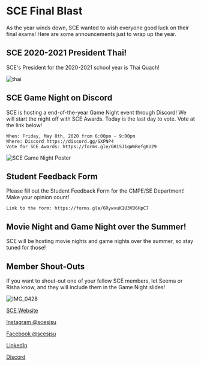 # SCE Final Blast
As the year winds down, SCE wanted to wish everyone good luck on their final exams! Here are some announcements just to wrap up the year. 

## SCE 2020-2021 President Thai!
SCE's President for the 2020-2021 school year is Thai Quach!

![thai](https://user-images.githubusercontent.com/55638619/81241112-3ee56280-8fbe-11ea-9c50-01582f2a8b75.png)

## SCE Game Night on Discord

SCE is hosting a end-of-the-year Game Night event through Discord! We will start the night off with SCE Awards. Today is the last day to vote. Vote at the link below! 
```
When: Friday, May 8th, 2020 from 6:00pm - 9:00pm
Where: Discord https://discord.gg/SXPNP4
Vote for SCE Awards: https://forms.gle/GH1SJ1qWmRefgKU29
```
![SCE Game Night Poster](https://user-images.githubusercontent.com/55638619/81241612-9932f300-8fbf-11ea-8355-293ca4f5b542.jpg)

## Student Feedback Form

Please fill out the Student Feedback Form for the CMPE/SE Department! Make your opinion count!
```
Link to the form: https://forms.gle/6RywvuK1U3VD6HpC7
```

## Movie Night and Game Night over the Summer!

SCE will be hosting movie nights and game nights over the summer, so stay tuned for those!

## Member Shout-Outs

If you want to shout-out one of your fellow SCE members, let Seema or Risha know, and they will include them in the Game Night slides!

![IMG_0428](https://user-images.githubusercontent.com/55638619/81241880-6dfcd380-8fc0-11ea-9edb-2229c440f96d.JPG)


[SCE Website](http://sce.engr.sjsu.edu/?fbclid=IwAR25WOB_jpB62Dxf8vJSzKmI_KaT4iLBfCuT7eCrwRCetb4orQtB_ek7RY0 "Title")

[Instagram @scesjsu](http://instagram.com/sjsusce)

[Facebook @scesjsu](https://www.facebook.com/sjsusce/)

[LinkedIn](https://www.linkedin.com/company/18719781)

[Discord](https://discord.gg/SXPNP4)